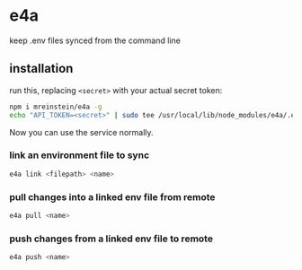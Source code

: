 # e4a

keep .env files synced from the command line

## installation

run this, replacing `<secret>` with your actual secret token:

```bash
npm i mreinstein/e4a -g
echo "API_TOKEN=<secret>" | sudo tee /usr/local/lib/node_modules/e4a/.env
```

Now you can use the service normally.


### link an environment file to sync

```bash
e4a link <filepath> <name>
```


### pull changes into a linked env file from remote

```bash
e4a pull <name>
```


### push changes from a linked env file to remote

```bash
e4a push <name>
```

